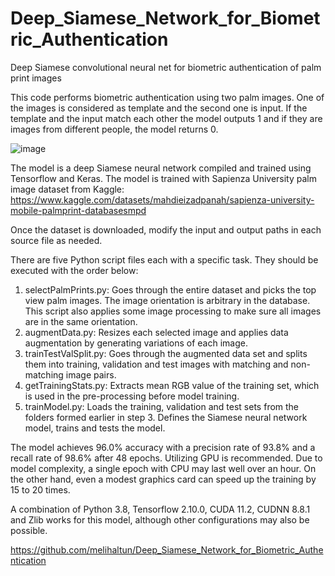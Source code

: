 # Deep_Siamese_Network_for_Biometric_Authentication
Deep Siamese convolutional neural net for biometric authentication of palm print images

This code performs biometric authentication using two palm images. One of the images is considered as template and the second one is input. If the template and the input match each other the model outputs 1 and if they are images from different people, the model returns 0. 

![image](https://user-images.githubusercontent.com/40482921/231610660-1283e705-2118-43a7-8b1f-f9ad89369b6d.png)

The model is a deep Siamese neural network compiled and trained using Tensorflow and Keras.
The model is trained with Sapienza University palm image dataset from Kaggle: 
https://www.kaggle.com/datasets/mahdieizadpanah/sapienza-university-mobile-palmprint-databasesmpd 

Once the dataset is downloaded, modify the input and output paths in each source file as needed.

There are five Python script files each with a specific task. They should be executed with the order below:

1) selectPalmPrints.py: Goes through the entire dataset and picks the top view palm images. The image orientation is arbitrary in the database. This script also applies some image processing to make sure all images are in the same orientation. 
2) augmentData.py: Resizes each selected image and applies data augmentation by generating variations of each image.
3) trainTestValSplit.py: Goes through the augmented data set and splits them into training, validation and test images with matching and non-matching image pairs.
4) getTrainingStats.py: Extracts mean RGB value of the training set, which is used in the pre-processing before model training.
5) trainModel.py: Loads the training, validation and test sets from the folders formed earlier in step 3. Defines the Siamese neural network model, trains and tests the model. 

The model achieves 96.0% accuracy with a precision rate of 93.8% and a recall rate of 98.6% after 48 epochs. 
Utilizing GPU is recommended. Due to model complexity, a single epoch with CPU may last well over an hour. On the other hand, even a modest graphics card can speed up the training by 15 to 20 times. 

A combination of Python 3.8, Tensorflow 2.10.0, CUDA 11.2, CUDNN 8.8.1 and Zlib works for this model, although other configurations may also be possible. 

https://github.com/melihaltun/Deep_Siamese_Network_for_Biometric_Authentication
